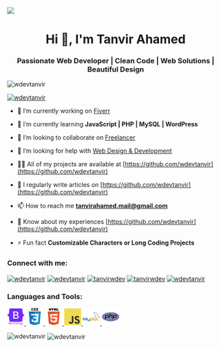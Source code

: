 <img src="https://media.licdn.com/dms/image/v2/D5616AQGwRD_8ZWzhrg/profile-displaybackgroundimage-shrink_350_1400/profile-displaybackgroundimage-shrink_350_1400/0/1731987641468?e=1737590400&v=beta&t=NAS-8254BIOuAFraWHUt9bS4lKAnDIwykEK6KVgK248">
<h1 align="center">Hi 👋, I'm Tanvir Ahamed</h1>
<h3 align="center">Passionate Web Developer | Clean Code | Web Solutions | Beautiful Design</h3>

<p align="left"> <img src="https://komarev.com/ghpvc/?username=wdevtanvir&label=Profile%20views&color=0e75b6&style=flat" alt="wdevtanvir" /> </p>

<p align="left"> <a href="https://github.com/ryo-ma/github-profile-trophy"><img src="https://github-profile-trophy.vercel.app/?username=wdevtanvir" alt="wdevtanvir" /></a> </p>

- 🔭 I’m currently working on [Fiverr](https://github.com/wdevtanvir)

- 🌱 I’m currently learning **JavaScript | PHP | MySQL | WordPress**

- 👯 I’m looking to collaborate on [Freelancer](https://github.com/wdevtanvir)

- 🤝 I’m looking for help with [Web Design & Development](https://github.com/wdevtanvir)

- 👨‍💻 All of my projects are available at [https://github.com/wdevtanvir](https://github.com/wdevtanvir)

- 📝 I regularly write articles on [https://github.com/wdevtanvir](https://github.com/wdevtanvir)

- 📫 How to reach me **tanvirahamed.mail@gmail.com**

- 📄 Know about my experiences [https://github.com/wdevtanvir](https://github.com/wdevtanvir)

- ⚡ Fun fact **Customizable Characters or Long Coding Projects**

<h3 align="left">Connect with me:</h3>
<p align="left">
<a href="https://twitter.com/wdevtanvir" target="blank"><img align="center" src="https://raw.githubusercontent.com/rahuldkjain/github-profile-readme-generator/master/src/images/icons/Social/twitter.svg" alt="wdevtanvir" height="30" width="40" /></a>
<a href="https://linkedin.com/in/wdevtanvir" target="blank"><img align="center" src="https://raw.githubusercontent.com/rahuldkjain/github-profile-readme-generator/master/src/images/icons/Social/linked-in-alt.svg" alt="wdevtanvir" height="30" width="40" /></a>
<a href="https://fb.com/tanvirwdev" target="blank"><img align="center" src="https://raw.githubusercontent.com/rahuldkjain/github-profile-readme-generator/master/src/images/icons/Social/facebook.svg" alt="tanvirwdev" height="30" width="40" /></a>
<a href="https://instagram.com/tanvirwdev" target="blank"><img align="center" src="https://raw.githubusercontent.com/rahuldkjain/github-profile-readme-generator/master/src/images/icons/Social/instagram.svg" alt="tanvirwdev" height="30" width="40" /></a>
<a href="https://www.youtube.com/c/wdevtanvir" target="blank"><img align="center" src="https://raw.githubusercontent.com/rahuldkjain/github-profile-readme-generator/master/src/images/icons/Social/youtube.svg" alt="wdevtanvir" height="30" width="40" /></a>
</p>

<h3 align="left">Languages and Tools:</h3>
<p align="left"> <a href="https://getbootstrap.com" target="_blank" rel="noreferrer"> <img src="https://raw.githubusercontent.com/devicons/devicon/master/icons/bootstrap/bootstrap-plain-wordmark.svg" alt="bootstrap" width="40" height="40"/> </a> <a href="https://www.w3schools.com/css/" target="_blank" rel="noreferrer"> <img src="https://raw.githubusercontent.com/devicons/devicon/master/icons/css3/css3-original-wordmark.svg" alt="css3" width="40" height="40"/> </a> <a href="https://www.w3.org/html/" target="_blank" rel="noreferrer"> <img src="https://raw.githubusercontent.com/devicons/devicon/master/icons/html5/html5-original-wordmark.svg" alt="html5" width="40" height="40"/> </a> <a href="https://developer.mozilla.org/en-US/docs/Web/JavaScript" target="_blank" rel="noreferrer"> <img src="https://raw.githubusercontent.com/devicons/devicon/master/icons/javascript/javascript-original.svg" alt="javascript" width="40" height="40"/> </a> <a href="https://www.mysql.com/" target="_blank" rel="noreferrer"> <img src="https://raw.githubusercontent.com/devicons/devicon/master/icons/mysql/mysql-original-wordmark.svg" alt="mysql" width="40" height="40"/> </a> <a href="https://www.php.net" target="_blank" rel="noreferrer"> <img src="https://raw.githubusercontent.com/devicons/devicon/master/icons/php/php-original.svg" alt="php" width="40" height="40"/> </a> </p>

<p><img align="left" src="https://github-readme-stats.vercel.app/api/top-langs?username=wdevtanvir&show_icons=true&locale=en&layout=compact" alt="wdevtanvir" /></p>

<p>&nbsp;<img align="center" src="https://github-readme-stats.vercel.app/api?username=wdevtanvir&show_icons=true&locale=en" alt="wdevtanvir" /></p>
